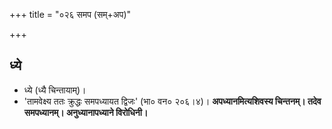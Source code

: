 +++
title = "०२६ समप (सम्+अप)"

+++

## ध्ये
- ध्ये (ध्यै चिन्तायाम्)।
- 'तामवेक्ष्य ततः क्रुद्धः समपध्यायत द्विजः' (भा० वन० २०६।४)। **अपध्यानमित्यशिवस्य चिन्तनम्। तदेव समपध्यानम्। अनुध्यानापध्याने विरोधिनी।**
